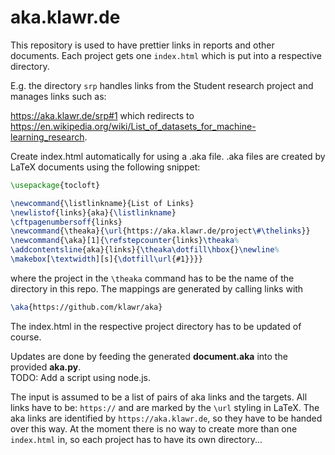 # aka.klawr.de

This repository is used to have prettier links in reports and other documents.
Each project gets one `index.html` which is put into a respective directory.

E.g. the directory `srp` handles links from the Student research project and manages links such as:

https://aka.klawr.de/srp#1 which redirects to https://en.wikipedia.org/wiki/List_of_datasets_for_machine-learning_research.

Create index.html automatically for using a .aka file.
.aka files are created by LaTeX documents using the following snippet:

```latex
\usepackage{tocloft}

\newcommand{\listlinkname}{List of Links}
\newlistof{links}{aka}{\listlinkname}
\cftpagenumbersoff{links}
\newcommand{\theaka}{\url{https://aka.klawr.de/project\#\thelinks}}
\newcommand{\aka}[1]{\refstepcounter{links}\theaka%
\addcontentsline{aka}{links}{\theaka\dotfill\hbox{}\newline%
\makebox[\textwidth][s]{\dotfill\url{#1}}}}
```

where the project in the `\theaka` command has to be the name of the directory in this repo.
The mappings are generated by calling links with
```latex
\aka{https://github.com/klawr/aka}
```

The index.html in the respective project directory has to be updated of course.

Updates are done by feeding the generated **document.aka** into the provided **aka.py**.  
TODO: Add a script using node.js.

The input is assumed to be a list of pairs of aka links and the targets.
All links have to be: `https://` and are marked by the `\url` styling in LaTeX.
The aka links are identified by `https://aka.klawr.de`, so they have to be
handed over this way.
At the moment there is no way to create more than one `index.html` in, so each
project has to have its own directory...
